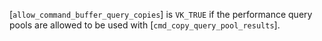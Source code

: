 [`allow_command_buffer_query_copies`] is `VK_TRUE` if the performance
query pools are allowed to be used with [`cmd_copy_query_pool_results`].